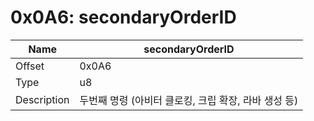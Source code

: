 # 0x0A6: secondaryOrderID

| Name | secondaryOrderID |
| ----| ------------ |
| Offset | 0x0A6 |
| Type | u8 |
| Description | 두번째 명령 (아비터 클로킹, 크립 확장, 라바 생성 등) |<br>

